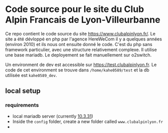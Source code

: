 # Code source pour le site du Club Alpin Francais de Lyon-Villeurbanne

Ce repo contient le code source du site https://www.clubalpinlyon.fr/.
Le site a été dévloppé en php par l'agence HereWeCom il y a quelques années (environ 2010) et ils nous ont ensuite donné le code.
C'est du php sans framework particulier, avec une structure relativement complexe.
Il utilise une base mariadb.
Le deployement se fait manuellement sur o2switch.

Un environment de dev est accessible sur https://test.clubalpinlyon.fr. Le code de cet environment se trouve dans `/home/kahe0589/test` et la db utilisée est `kahe0589_dev`.

## local setup

### requirements
- local mariadb server (currently [10.3.31](https://downloads.mariadb.org/mariadb/10.3.31/))
- Inside the `config` folder, create a new folder called `www.clubalpinlyon.fr`
-